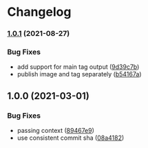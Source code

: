 # Changelog

### [1.0.1](https://www.github.com/itsmycargo/docker-meta-action/compare/v1.0.0...v1.0.1) (2021-08-27)


### Bug Fixes

* add support for main tag output ([9d39c7b](https://www.github.com/itsmycargo/docker-meta-action/commit/9d39c7b656c4cff8bf5960f831cd449e62ff4b21))
* publish image and tag separately ([b54167a](https://www.github.com/itsmycargo/docker-meta-action/commit/b54167a7fadeeca16eeb15f9d84c454728a49936))

## 1.0.0 (2021-03-01)


### Bug Fixes

* passing context ([89467e9](https://www.github.com/itsmycargo/docker-meta-action/commit/89467e9a13a6def09cc158b58276ead636627fe2))
* use consistent commit sha ([08a4182](https://www.github.com/itsmycargo/docker-meta-action/commit/08a418268b989b949c2fc67a798675cb0cf48d46))
